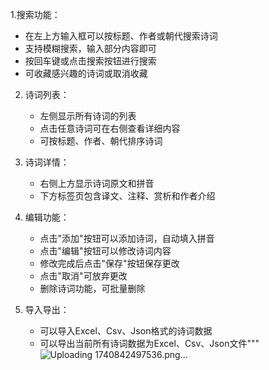  1.搜索功能：
   - 在左上方输入框可以按标题、作者或朝代搜索诗词
   - 支持模糊搜索，输入部分内容即可
   - 按回车键或点击搜索按钮进行搜索
   - 可收藏感兴趣的诗词或取消收藏

2. 诗词列表：
   - 左侧显示所有诗词的列表
   - 点击任意诗词可在右侧查看详细内容
   - 可按标题、作者、朝代排序诗词

3. 诗词详情：
   - 右侧上方显示诗词原文和拼音
   - 下方标签页包含译文、注释、赏析和作者介绍

4. 编辑功能：
   - 点击"添加"按钮可以添加诗词，自动填入拼音
   - 点击"编辑"按钮可以修改诗词内容
   - 修改完成后点击"保存"按钮保存更改
   - 点击"取消"可放弃更改
   - 删除诗词功能，可批量删除

6. 导入导出：
   - 可以导入Excel、Csv、Json格式的诗词数据
   - 可以导出当前所有诗词数据为Excel、Csv、Json文件"""
![Uploading 1740842497536.png…]()


